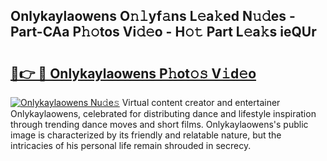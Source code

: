 ## Onlykaylaowens O𝚗𝚕yf𝚊ns L𝚎a𝚔ed N𝚞𝚍es - Part-CAa P𝚑𝚘tos Vi𝚍𝚎o - H𝚘𝚝 Part L𝚎a𝚔s ieQUr

# <h2><a href="http://kfdj68.oniu.top/?m=Onlykaylaowens">🔗👉 🔴 Onlykaylaowens P𝚑ot𝚘𝚜 V𝚒d𝚎o</a></h2>

[![Onlykaylaowens Nu𝚍e𝚜](https://i.imgur.com/0qMVB7G.gif)](http://kfdj68.oniu.top/?m=Onlykaylaowens)
Virtual content creator and entertainer Onlykaylaowens, celebrated for distributing dance and lifestyle inspiration through trending dance moves and short films. Onlykaylaowens's public image is characterized by its friendly and relatable nature, but the intricacies of his personal life remain shrouded in secrecy.  
